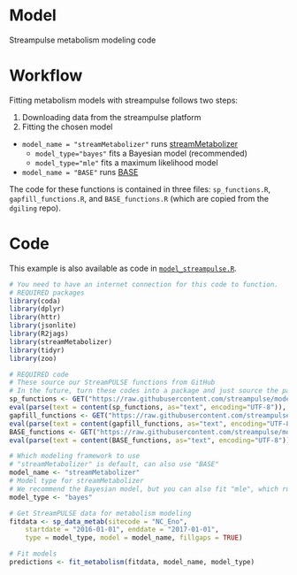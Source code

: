 # Model
Streampulse metabolism modeling code

# Workflow
Fitting metabolism models with streampulse follows two steps:

1. Downloading data from the streampulse platform
2. Fitting the chosen model
  * `model_name = "streamMetabolizer"` runs [streamMetabolizer](https://github.com/USGS-R/streamMetabolizer)
    - `model_type="bayes"` fits a Bayesian model (recommended)
    - `model_type="mle"` fits a maximum likelihood model
  * `model_name = "BASE"` runs [BASE](https://github.com/dgiling/BASE)

The code for these functions is contained in three files: `sp_functions.R`, `gapfill_functions.R`, and `BASE_functions.R` (which are copied from the `dgiling` repo).

# Code
This example is also available as code in [`model_streampulse.R`](https://github.com/streampulse/model/blob/master/model_streampulse.R).

```r
# You need to have an internet connection for this code to function.
# REQUIRED packages
library(coda)
library(dplyr)
library(httr)
library(jsonlite)
library(R2jags)
library(streamMetabolizer)
library(tidyr)
library(zoo)

# REQUIRED code
# These source our StreamPULSE functions from GitHub
# In the future, turn these codes into a package and just source the package...
sp_functions <- GET("https://raw.githubusercontent.com/streampulse/model/master/sp_functions.R")
eval(parse(text = content(sp_functions, as="text", encoding="UTF-8")), envir= .GlobalEnv)
gapfill_functions <- GET("https://raw.githubusercontent.com/streampulse/model/master/gapfill_functions.R")
eval(parse(text = content(gapfill_functions, as="text", encoding="UTF-8")), envir= .GlobalEnv)
BASE_functions <- GET("https://raw.githubusercontent.com/streampulse/model/master/BASE_functions.R")
eval(parse(text = content(BASE_functions, as="text", encoding="UTF-8")), envir= .GlobalEnv)

# Which modeling framework to use
# "streamMetabolizer" is default, can also use "BASE"
model_name <- "streamMetabolizer"
# Model type for streamMetabolizer
# We recommend the Bayesian model, but you can also fit "mle", which runs much faster.
model_type <- "bayes"

# Get StreamPULSE data for metabolism modeling
fitdata <- sp_data_metab(sitecode = "NC_Eno",
    startdate = "2016-01-01", enddate = "2017-01-01",
    type = model_type, model = model_name, fillgaps = TRUE)

# Fit models
predictions <- fit_metabolism(fitdata, model_name, model_type)
```
